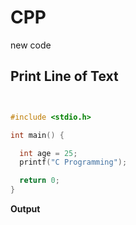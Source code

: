 # CPP
new code 

## Print Line of Text

```c


#include <stdio.h>

int main() {

  int age = 25;
  printf("C Programming");

  return 0;
}
```

**Output**

```
